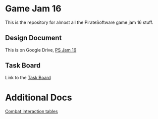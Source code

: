 # Game Jam 16

This is the repository for almost all the PirateSoftware game jam 16 stuff.

## Design Document

This is on Google Drive, [PS Jam 16](https://docs.google.com/document/d/1il6KwNVV8UqEUK-qCTnkVepF9wuO_T8DJHijb9O1OEs/edit?usp=sharing)

## Task Board

Link to the [Task Board](https://github.com/users/almic/projects/4/views/1)

# Additional Docs

[Combat interaction tables](https://docs.google.com/spreadsheets/d/10j5jn1_szdFXvW9YXuVjxtYHwDMX63kwmZ-YwjFF27o/edit?usp=sharing)
